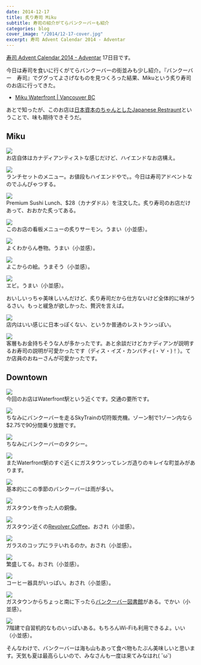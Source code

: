 ```yaml
---
date: 2014-12-17
title: 炙り寿司 Miku
subtitle: 寿司の紹介がてらバンクーバーも紹介
categories: blog
cover_image: "/2014/12-17-cover.jpg"
excerpt: 寿司 Advent Calendar 2014 - Adventar
---
```


[寿司 Advent Calendar 2014 - Adventar](http://www.adventar.org/calendars/514) 17日目です。

今日は寿司を食いに行くがてらバンクーバーの街並みも少し紹介。『バンクーバー　寿司』でググってよさげなものを見つくろった結果、Mikuという炙り寿司のお店に行ってきた。

+ [Miku Waterfront | Vancouver BC](http://mikurestaurant.com/)

あとで知ったが、このお店は[日本資本のちゃんとしたJapanese Restraunt](http://vancouver.keizai.biz/headline/404/)ということで、味も期待できそうだ。

## Miku

![](/mol/images/2014/sushi/sushi00.jpg)  
お店自体はカナディアンティストな感じだけど、ハイエンドなお店構え。

![](/mol/images/2014/sushi/sushi-menu.jpg)  
ランチセットのメニュー。お値段もハイエンドやで。。今日は寿司アドベントなのでふんぴゃつする。

![](/mol/images/2014/sushi/sushi01.jpg)  
Premium Sushi Lunch、$28（カナダドル）を注文した。炙り寿司のお店だけあって、おおかた炙ってある。

![](/mol/images/2014/sushi/sushi02.jpg)  
このお店の看板メニューの炙りサーモン。うまい（小並感）。

![](/mol/images/2014/sushi/sushi03.jpg)  
よくわからん巻物。うまい（小並感）。

![](/mol/images/2014/sushi/sushi04.jpg)  
よこからの絵。うまそう（小並感）。

![](/mol/images/2014/sushi/sushi05.jpg)  
エビ。うまい（小並感）。

おいしいっちゃ美味しいんだけど、炙り寿司だから仕方ないけど全体的に味がうるさい。もっと緩急が欲しかった、贅沢を言えば。

![](/mol/images/2014/sushi/sushi06.jpg)  
店内はいい感じに日本っぽくない、というか普通のレストランっぽい。

![](/mol/images/2014/sushi/sushi07.jpg)  
客層もお金持ちそうな人が多かったです。あと余談だけどカナディアンが説明するお寿司の説明が可愛かったです（ディス・イズ・カンバチィ(・∀・)！）。てか店員のおねーさんが可愛かったです。

## Downtown

![](/mol/images/2014/sushi/waterfront.jpg)  
今回のお店はWaterfront駅という近くです。交通の要所です。

![](/mol/images/2014/sushi/skytrain.jpg)  
ちなみにバンクーバーを走るSkyTrainの切符販売機。ゾーン制で1ゾーン内なら$2.75で90分間乗り放題です。

![](/mol/images/2014/sushi/taxi.jpg)  
ちなみにバンクーバーのタクシー。

![](/mol/images/2014/sushi/gas01.jpg)  
またWaterfront駅のすぐ近くにガスタウンってレンガ造りのキレイな町並みがあります。

![](/mol/images/2014/sushi/gas02.jpg)  
基本的にこの季節のバンクーバーは雨が多い。

![](/mol/images/2014/sushi/gas03.jpg)  
ガスタウンを作った人の銅像。

![](/mol/images/2014/sushi/rev03.jpg)  
ガスタウン近くの[Revolver Coffee](http://revolvercoffee.ca/home/)。おされ（小並感）。

![](/mol/images/2014/sushi/rev02.jpg)  
ガラスのコップにラテいれるのか。おされ（小並感）。

![](/mol/images/2014/sushi/rev04.jpg)  
繁盛してる。おされ（小並感）。

![](/mol/images/2014/sushi/rev01.jpg)  
コーヒー器具がいっぱい。おされ（小並感）。

![](/mol/images/2014/sushi/vpl.jpg)  
ガスタウンからちょっと南に下ったら[バンクーバー図書館](http://www.vpl.ca/)がある。でかい（小並感）。

![](/mol/images/2014/sushi/vpl2.jpg)  
7階建で自習机的なものいっぱいある。もちろんWi-Fiも利用できるよ。いい（小並感）。

そんなわけで、バンクーバーは海も山もあって食べ物もたぶん美味しいと思います。天気も夏は最高らしいので、みなさんも一度は来てみなはれ( ˘ω˘)
